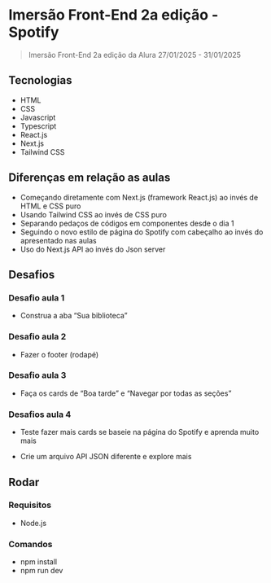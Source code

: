 # Imersão Front-End 2a edição - Spotify

> Imersão Front-End 2a edição da Alura 27/01/2025 - 31/01/2025

## Tecnologias

- HTML
- CSS
- Javascript
- Typescript
- React.js
- Next.js
- Tailwind CSS

## Diferenças em relação as aulas

- Começando diretamente com Next.js (framework React.js) ao invés de HTML e CSS puro
- Usando Tailwind CSS ao invés de CSS puro
- Separando pedaços de códigos em componentes desde o dia 1
- Seguindo o novo estilo de página do Spotify com cabeçalho ao invés do apresentado nas aulas
- Uso do Next.js API ao invés do Json server

## Desafios

### Desafio aula 1

- Construa a aba “Sua biblioteca”

### Desafio aula 2

- Fazer o footer (rodapé)

### Desafio aula 3

- Faça os cards de “Boa tarde” e “Navegar por todas as seções”

### Desafios aula 4

- Teste fazer mais cards se baseie na página do Spotify e aprenda muito mais

- Crie um arquivo API JSON diferente e explore mais

## Rodar

### Requisitos

- Node.js

### Comandos

- npm install
- npm run dev
